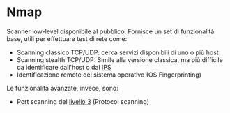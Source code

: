 
# Nmap
Scanner low-level disponibile al pubblico. Fornisce un set di funzionalità base, utili per effettuare test di rete come:
- Scanning classico TCP/UDP: cerca servizi disponibili di uno o più host
- Scanning stealth TCP/UDP: Simile alla versione classica, ma più difficile da identificare dall'host o dal [IPS](../Cybersecurity#IPS)
- Identificazione remote del sistema operativo (OS Fingerprinting) 

Le funzionalità avanzate, invece, sono:
- Port scanning del [livello 3](../Tecnologie/Protocolli#Rete) (Protocol scanning)